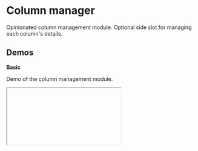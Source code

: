 <script setup lang="ts">
    import ColumnManagerDemo from './ColumnManagerDemo.vue'
</script>

# Column manager

Opinionated column management module. Optional side slot for managing each column's details.

## Demos

**Basic**

Demo of the column management module.

<iframe data-why class="w-full h-[900px]">
    <ColumnManagerDemo />
</iframe>
